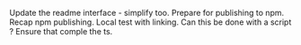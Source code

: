 Update the readme interface - simplify too.
Prepare for publishing to npm.
    Recap npm publishing.  Local test with linking.
    Can this be done with a script ? Ensure that comple the ts.

